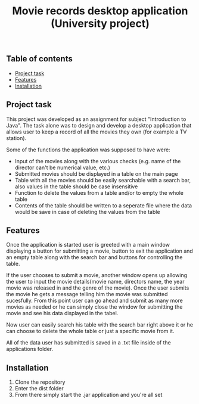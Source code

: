 <h1 align="center">
  Movie records desktop application
  <br>
  (University project)
</h1>
<br>


## Table of contents
- [Project task](#project-task)
- [Features](#features)
- [Installation](#installation)


## Project task
This project was developed as an assignment for subject "Introduction to Java". The task alone was to design and develop a desktop application that allows user to keep a record of all the movies they own (for example a TV station).

Some of the functions the application was supposed to have were:
  - Input of the movies along with the various checks (e.g. name of the director can't be numerical value, etc.)
  - Submitted movies should be displayed in a table on the main page
  - Table with all the movies should be easily searchable with a search bar, also values in the table should be case insensitive
  - Function to delete the values from a table and/or to empty the whole table
  - Contents of the table should be written to a seperate file where the data would be save in case of deleting the values from the table

## Features
Once the application is started user is greeted with a main window displaying a button for submitting a movie, button to exit the application and an empty table along with the search bar and buttons for controlling the table.

If the user chooses to submit a movie, another window opens up allowing the user to input the movie details(movie name, directors name, the year movie was released in and the genre of the movie). Once the user submits the movie he gets a message telling him the movie was submitted sucesfully. From this point user can go ahead and submit as many more movies as needed or he can simply close the window for submitting the movie and see his data displayed in the tabel.

Now user can easily search his table with the search bar right above it or he can choose to delete the whole table or just a specific movie from it.

All of the data user has submitted is saved in a .txt file inside of the applications folder.

## Installation
1. Clone the repository
2. Enter the dist folder
3. From there simply start the .jar application and you're all set
